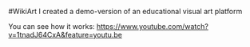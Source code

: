 #WikiArt
I created a demo-version of an educational visual art platform

You can see how it works:
https://www.youtube.com/watch?v=1tnadJ64CxA&feature=youtu.be

